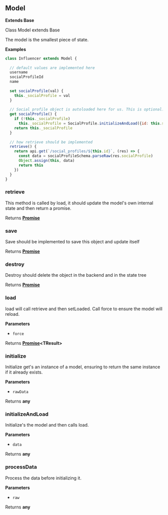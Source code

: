 <!-- Generated by documentation.js. Update this documentation by updating the source code. -->

## Model

**Extends Base**

Class Model extends Base

The model is the smallest piece of state.

**Examples**

```javascript
class Influencer extends Model {
  
  // default values are implemented here
  username
  socialProfileId
  name
  
  set socialProfile(val) {
    this._socialProfile = val
  }
  
  // Social profile object is autoloaded here for us. This is optional.
  get socialProfile() {
    if (!this._socialProfile)
      this._socialProfile = SocialProfile.initializeAndLoad({id: this.socialProfileId});
    return this._socialProfile
  }
  
  // how retrieve should be implemented
  retrieve() {
    return api.get(`/social_profiles/${this.id}`, (res) => {
      const data = socialProfileSchema.parseRaw(res.socialProfile)
      Object.assign(this, data)
      return this
    })
  }
}
```

### retrieve

This method is called by load, it should update the model's own internal state and then return a promise.

Returns **[Promise](https://developer.mozilla.org/en-US/docs/Web/JavaScript/Reference/Global_Objects/Promise)** 

### save

Save should be implemented to save this object and update itself

Returns **[Promise](https://developer.mozilla.org/en-US/docs/Web/JavaScript/Reference/Global_Objects/Promise)** 

### destroy

Destroy should delete the object in the backend and in the state tree

Returns **[Promise](https://developer.mozilla.org/en-US/docs/Web/JavaScript/Reference/Global_Objects/Promise)** 

### load

load will call retrieve and then setLoaded. Call force to ensure the model will reload.

**Parameters**

-   `force`  

Returns **[Promise](https://developer.mozilla.org/en-US/docs/Web/JavaScript/Reference/Global_Objects/Promise)&lt;TResult>** 

### initialize

Initialize get's an instance of a model, ensuring to return the same instance if it already exists.

**Parameters**

-   `rawData`  

Returns **any** 

### initializeAndLoad

Initialize's the model and then calls load.

**Parameters**

-   `data`  

Returns **any** 

### processData

Process the data before initializing it.

**Parameters**

-   `raw`  

Returns **any** 

